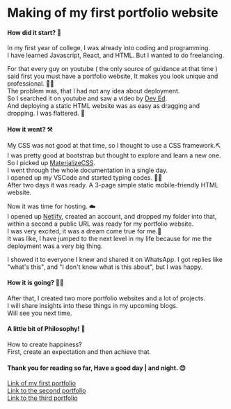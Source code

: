 # Making of my first portfolio website

#### How did it start? 🤔

In my first year of college, I was already into coding and programming.  
I have learned Javascript, React, and HTML. But I wanted to do freelancing.  

For that every guy on youtube ( the only source of guidance at that time ) said first you must have a portfolio website, It makes you look unique and professional. 👨‍💼  
The problem was, that I had not any idea about deployment.  
So I searched it on youtube and saw a video by [Dev Ed](https://twitter.com/developedbyed).  
And deploying a static HTML website was as easy as dragging and dropping. I was flattered. 🤗

#### How it went? ⚒️

My CSS was not good at that time, so I thought to use a CSS framework.⛏️  
I was pretty good at bootstrap but thought to explore and learn a new one.  
So I picked up [MaterializeCSS](https://materializecss.com).  
I went through the whole documentation in a single day.  
I opened up my VSCode and started typing codes. 🧑‍💻  
After two days it was ready. A 3-page simple static mobile-friendly HTML website.

Now it was time for hosting. ☁️  
I opened up [Netlify](https://www.netlify.com/), created an account, and dropped my folder into that, within a second a public URL was ready for my portfolio website.  
I was very excited, it was a dream come true for me.🔮  
It was like, I have jumped to the next level in my life because for me the deployment was a very big thing.  

I showed it to everyone I knew and shared it on WhatsApp. I got replies like "what's this", and "I don't know what is this about", but I was happy.

#### How it is going? 🚶‍♂️

After that, I created two more portfolio websites and a lot of projects.  
I will share insights into these things in my upcoming blogs.  
Will see you next time.

#### A little bit of Philosophy! 📖

How to create happiness?  
First, create an expectation and then achieve that.

#### Thank you for reading so far, Have a good day | and night. 😊

[Link of my first portfolio](https://compassionate-mccarthy-aacaae.netlify.app/index.html)  
[Link to the second portfolio](https://portfolio-2-nine.vercel.app/)  
[Link to the third portfolio](https://ahmad-raza.vercel.app/)